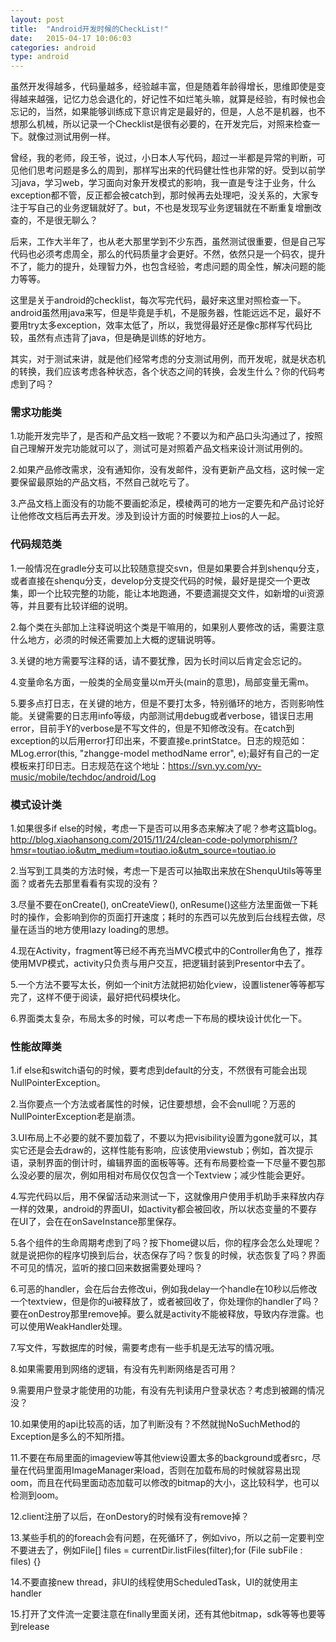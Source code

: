 ```yaml
---
layout: post
title:  "Android开发时候的CheckList!"
date:   2015-04-17 10:06:03
categories: android
type: android
---
```


虽然开发得越多，代码量越多，经验越丰富，但是随着年龄得增长，思维即使是变得越来越强，记忆力总会退化的，好记性不如烂笔头嘛，就算是经验，有时候也会忘记的，当然，如果能够训练成下意识肯定是最好的，但是，人总不是机器，也不想那么机械，所以记录一个Checklist是很有必要的，在开发完后，对照来检查一下。就像过测试用例一样。

曾经，我的老师，段王爷，说过，小日本人写代码，超过一半都是异常的判断，可见他们思考问题是多么的周到，那样写出来的代码健壮性也非常的好。受到以前学习java，学习web，学习面向对象开发模式的影响，我一直是专注于业务，什么exception都不管，反正都会被catch到，那时候再去处理吧，没关系的，大家专注于写自己的业务逻辑就好了。but，不也是发现写业务逻辑就在不断重复增删改查的，不是很无聊么？

后来，工作大半年了，也从老大那里学到不少东西，虽然测试很重要，但是自己写代码也必须考虑周全，那么的代码质量才会更好。不然，依然只是一个码农，提升不了，能力的提升，处理智力外，也包含经验，考虑问题的周全性，解决问题的能力等等。

这里是关于android的checklist，每次写完代码，最好来这里对照检查一下。android虽然用java来写，但是毕竟是手机，不是服务器，性能远远不足，最好不要用try太多exception，效率太低了，所以，我觉得最好还是像c那样写代码比较，虽然有点违背了java，但是确是训练的好地方。

其实，对于测试来讲，就是他们经常考虑的分支测试用例，而开发呢，就是状态机的转换，我们应该考虑各种状态，各个状态之间的转换，会发生什么？你的代码考虑到了吗？

### 需求功能类

1.功能开发完毕了，是否和产品文档一致呢？不要以为和产品口头沟通过了，按照自己理解开发完功能就可以了，测试可是对照着产品文档来设计测试用例的。

2.如果产品修改需求，没有通知你，没有发邮件，没有更新产品文档，这时候一定要保留最原始的产品文档，不然自己就吃亏了。

3.产品文档上面没有的功能不要画蛇添足，模棱两可的地方一定要先和产品讨论好让他修改文档后再去开发。涉及到设计方面的时候要拉上ios的人一起。

### 代码规范类

1.一般情况在gradle分支可以比较随意提交svn，但是如果要合并到shenqu分支，或者直接在shenqu分支，develop分支提交代码的时候，最好是提交一个更改集，即一个比较完整的功能，能让本地跑通，不要遗漏提交文件，如新增的ui资源等，并且要有比较详细的说明。

2.每个类在头部加上注释说明这个类是干嘛用的，如果别人要修改的话，需要注意什么地方，必须的时候还需要加上大概的逻辑说明等。

3.关键的地方需要写注释的话，请不要犹豫，因为长时间以后肯定会忘记的。

4.变量命名方面，一般类的全局变量以m开头(main的意思)，局部变量无需m。

5.要多点打日志，在关键的地方，但是不要打太多，特别循环的地方，否则影响性能。关键需要的日志用info等级，内部测试用debug或者verbose，错误日志用error，目前手Y的verbose是不写文件的，但是不知修改没有。在catch到exception的以后用error打印出来，不要直接e.printStatce。日志的规范如：MLog.error(this, "zhangge-model methodName error", e);最好有自己的一定模板来打印日志。日志规范在这个地址：https://svn.yy.com/yy-music/mobile/techdoc/android/Log

### 模式设计类

1.如果很多if else的时候，考虑一下是否可以用多态来解决了呢？参考这篇blog。http://blog.xiaohansong.com/2015/11/24/clean-code-polymorphism/?hmsr=toutiao.io&utm_medium=toutiao.io&utm_source=toutiao.io

2.当写到工具类的方法时候，考虑一下是否可以抽取出来放在ShenquUtils等等里面？或者先去那里看看有实现的没有？

3.尽量不要在onCreate(), onCreateView(), onResume()这些方法里面做一下耗时的操作，会影响到你的页面打开速度；耗时的东西可以先放到后台线程去做，尽量在适当的地方使用lazy loading的思想。

4.现在Activity，fragment等已经不再充当MVC模式中的Controller角色了，推荐使用MVP模式，activity只负责与用户交互，把逻辑封装到Presentor中去了。

5.一个方法不要写太长，例如一个init方法就把初始化view，设置listener等等都写完了，这样不便于阅读，最好把代码模块化。

6.界面类太复杂，布局太多的时候，可以考虑一下布局的模块设计优化一下。

### 性能故障类

1.if else和switch语句的时候，要考虑到default的分支，不然很有可能会出现NullPointerException。

2.当你要点一个方法或者属性的时候，记住要想想，会不会null呢？万恶的NullPointerException老是崩溃。

3.UI布局上不必要的就不要加载了，不要以为把visibility设置为gone就可以，其实它还是会去draw的，这样性能有影响，应该使用viewstub；例如，首次提示语，录制界面的倒计时，编辑界面的面板等等。还有布局要检查一下尽量不要包那么没必要的层次，例如用相对布局仅仅包含一个Textview；减少性能会更好。

4.写完代码以后，用不保留活动来测试一下，这就像用户使用手机助手来释放内存一样的效果，android的界面UI，如activity都会被回收，所以状态变量的不要存在UI了，会在在onSaveInstance那里保存。

5.各个组件的生命周期考虑到了吗？按下home键以后，你的程序会怎么处理呢？就是说把你的程序切换到后台，状态保存了吗？恢复的时候，状态恢复了吗？界面不可见的情况，监听的接口回来数据需要处理吗？

6.可恶的handler，会在后台去修改ui，例如我delay一个handle在10秒以后修改一个textview，但是你的ui被释放了，或者被回收了，你处理你的handler了吗？要在onDestroy那里remove掉。要么就是activity不能被释放，导致内存泄露。也可以使用WeakHandler处理。

7.写文件，写数据库的时候，需要考虑有一些手机是无法写的情况哦。

8.如果需要用到网络的逻辑，有没有先判断网络是否可用？

9.需要用户登录才能使用的功能，有没有先判读用户登录状态？考虑到被踢的情况没？

10.如果使用的api比较高的话，加了判断没有？不然就抛NoSuchMethod的Exception是多么的不知所措。

11.不要在布局里面的imageview等其他view设置太多的background或者src，尽量在代码里面用ImageManager来load，否则在加载布局的时候就容易出现oom，而且在代码里面动态加载可以修改的bitmap的大小，这比较科学，也可以检测到oom。

12.client注册了以后，在onDestory的时候有没有remove掉？

13.某些手机的的foreach会有问题，在死循环了，例如vivo，所以之前一定要判空不要进去了，例如File[] files = currentDir.listFiles(filter);for (File subFile : files) {}

14.不要直接new thread，非UI的线程使用ScheduledTask，UI的就使用主handler

15.打开了文件流一定要注意在finally里面关闭，还有其他bitmap，sdk等等也要等到release
